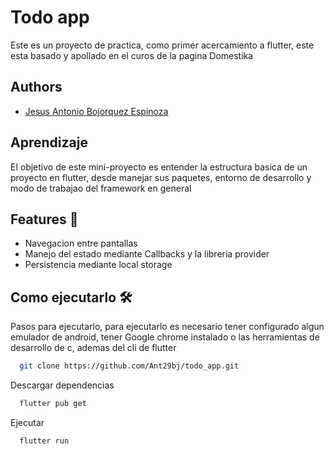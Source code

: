 
# Todo app

Este es un proyecto de practica, como primer acercamiento a flutter, este esta basado y apollado en el curos de la pagina Domestika 


## Authors

- [Jesus Antonio Bojorquez Espinoza](https://github.com/Ant29bj)


## Aprendizaje

El objetivo de este mini-proyecto es entender la estructura basica de un proyecto en flutter, desde manejar sus paquetes, entorno de desarrollo y modo de trabajao del framework en general


## Features 🦾

- Navegacion entre pantallas 
- Manejo del estado mediante Callbacks y la libreria provider
- Persistencia mediante local storage

## Como ejecutarlo 🛠️

Pasos para ejecutarlo, para ejecutarlo es necesario tener configurado algun emulador de android, tener Google chrome instalado o las herramientas de desarrollo de c, ademas del cli de flutter

```bash
  git clone https://github.com/Ant29bj/todo_app.git
```
Descargar dependencias
```bash
  flutter pub get
```
Ejecutar
```bash
  flutter run 
```


